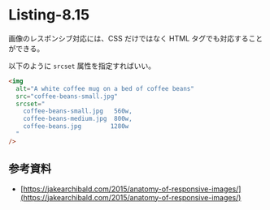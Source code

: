# Listing-8.15

画像のレスポンシブ対応には、CSS だけではなく HTML タグでも対応することができる。

以下のように `srcset` 属性を指定すればいい。

```html
<img
  alt="A white coffee mug on a bed of coffee beans"
  src="coffee-beans-small.jpg"
  srcset="
    coffee-beans-small.jpg   560w,
    coffee-beans-medium.jpg  800w,
    coffee-beans.jpg        1280w
  "
/>
```

## 参考資料

- [https://jakearchibald.com/2015/anatomy-of-responsive-images/](https://jakearchibald.com/2015/anatomy-of-responsive-images/)
